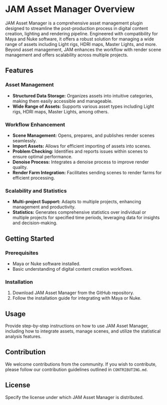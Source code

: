 # JAM Asset Manager Overview

JAM Asset Manager is a comprehensive asset management plugin designed to streamline the post-production process in digital content creation, lighting and rendering pipeline. Engineered with compatibility for Maya and Nuke software, it offers a robust solution for managing a wide range of assets including Light rigs, HDRI maps, Master Lights, and more. Beyond asset management, JAM enhances the workflow with render scene management and offers scalability across multiple projects.

## Features

### Asset Management
- **Structured Data Storage:** Organizes assets into intuitive categories, making them easily accessible and manageable.
- **Wide Range of Assets:** Supports various asset types including Light rigs, HDRI maps, Master Lights, among others.

### Workflow Enhancement
- **Scene Management:** Opens, prepares, and publishes render scenes seamlessly.
- **Import Assets:** Allows for efficient importing of assets into scenes.
- **Problem Checking:** Identifies and reports issues within scenes to ensure optimal performance.
- **Denoise Process:** Integrates a denoise process to improve render quality.
- **Render Farm Integration:** Facilitates sending scenes to render farms for efficient processing.

### Scalability and Statistics
- **Multi-project Support:** Adapts to multiple projects, enhancing management and productivity.
- **Statistics:** Generates comprehensive statistics over individual or multiple projects for specified time periods, leveraging data for insights and decision-making.

## Getting Started

### Prerequisites
- Maya or Nuke software installed.
- Basic understanding of digital content creation workflows.

### Installation
1. Download JAM Asset Manager from the GitHub repository.
2. Follow the installation guide for integrating with Maya or Nuke.

## Usage
Provide step-by-step instructions on how to use JAM Asset Manager, including how to integrate assets, manage scenes, and utilize the statistical analysis features.

## Contribution
We welcome contributions from the community. If you wish to contribute, please follow our contribution guidelines outlined in `CONTRIBUTING.md`.

## License
Specify the license under which JAM Asset Manager is distributed.
